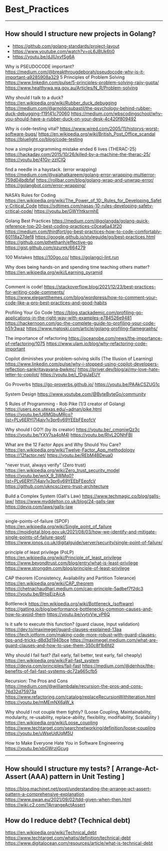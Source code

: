 # Best_Practices

--------------------------------

## How should I structure new projects in Golang?
- https://github.com/golang-standards/project-layout
- https://www.youtube.com/watch?v=oL6JBUk6tj0
- https://youtu.be/dJIUxvfSg6A


Why is PSEUDOCODE important?
https://medium.com/@breakthrougdeborah/pseudocode-why-is-it-important-a9285908a329
5 Principles of Problem Solving
https://www.linkedin.com/pulse/5-principles-problem-solving-rajiv-gupta/
https://www.healthywa.wa.gov.au/Articles/N_R/Problem-solving

Why should I talk to a duck?
https://en.wikipedia.org/wiki/Rubber_duck_debugging
https://medium.com/@arnoldcsubastil/the-psychology-behind-rubber-duck-debugging-f19141c70060
https://medium.com/wbscodingschool/why-you-should-have-a-rubber-duck-on-your-desk-4c420f809492

Why is code-testing vital?
https://www.wired.com/2005/11/historys-worst-software-bugs/
https://en.wikipedia.org/wiki/British_Post_Office_scandal
https://bluelight.co/blog/code-testing

how a simple programming mistake ended 6 lives (THERAC-25)
https://hackaday.com/2015/10/26/killed-by-a-machine-the-therac-25/
https://youtu.be/41Gv-zzICIQ

find a needle in a haystack.  (error wrapping)
https://medium.com/@vajahatkareem/golang-error-wrapping-multierror-759d04bdbfaf
https://rollbar.com/blog/golang-wrap-and-unwrap-error/
https://golangbot.com/error-wrapping/

NASA’s Rules for Coding
https://en.wikipedia.org/wiki/The_Power_of_10:_Rules_for_Developing_Safety-Critical_Code
https://sdtimes.com/nasas-10-rules-developing-safety-critical-code/
https://youtu.be/GWYhtksrmhE

Golang Best Practices
https://medium.com/@golangda/golang-quick-reference-top-20-best-coding-practices-c0cea6a43f20
https://medium.com/thirdfort/go-best-practices-how-to-code-comfortably-60118a27def8
https://google.github.io/styleguide/go/best-practices.html
https://github.com/pthethanh/effective-go
https://gist.github.com/pzurek/664279

100 Mistakes
https://100go.co/
https://golangci-lint.run

Why does being hands-on and spending time teaching others matter? 
https://en.wikipedia.org/wiki/Learning_pyramid

-------------------------------
Comment is code!
https://stackoverflow.blog/2021/12/23/best-practices-for-writing-code-comments/
https://www.elegantthemes.com/blog/wordpress/how-to-comment-your-code-like-a-pro-best-practices-and-good-habits

Profiling Your Go Code
https://blog.stackademic.com/profiling-go-applications-in-the-right-way-with-examples-e784526e9481
https://hackernoon.com/go-the-complete-guide-to-profiling-your-code-h51r3waz
https://www.matoski.com/article/golang-profiling-flamegraphs/

The importance of refactoring
https://oceanobe.com/news/the-importance-of-refactoring/1075
https://www.ulam.io/blog/why-refactoring-code-important

Copilot diminishes your problem-solving skills (The Illusion of Learning)
https://www.linkedin.com/pulse/why-i-stopped-using-copilot-developers-reflection-sankritayayana-bwkmc/
https://priver.dev/blog/ai/my-love-hate-letter-to-copilot/
https://youtu.be/i_fDgiJaEUY

Go Proverbs
https://go-proverbs.github.io/
https://youtu.be/PAAkCSZUG1c

System Design
https://www.youtube.com/@ByteByteGo/community

5 Rules of Programming - Rob Pike (1/3 creator of Golang)
https://users.ece.utexas.edu/~adnan/pike.html
https://youtu.be/IJ6MGbuMRco?list=PLy6ERYl7l4ajv1v3pr6v69YEEbFEeofcV

Why should I GO?! (by its creator)
https://youtu.be/_cmqniwQz3c
https://youtu.be/YXV7sa4oM4I
https://youtu.be/RIvL2ONhFBI

What are the 12 Factor Apps and Why Should You Care?
https://en.wikipedia.org/wiki/Twelve-Factor_App_methodology
https://12factor.net/
https://youtu.be/REbM4BDeua0

"never trust, always verify" (Zero trust)
https://en.wikipedia.org/wiki/Zero_trust_security_model
https://youtu.be/wnX_9_3WMq0?list=PLy6ERYl7l4ajv1v3pr6v69YEEbFEeofcV
https://github.com/ukncsc/zero-trust-architecture

Build a Complex System (Gall's Law)
https://www.techmagic.co/blog/galls-law/
https://www.myddelton.co.uk/blog/24-galls-law
https://deviq.com/laws/galls-law

--------------------------------

single-points-of-failure (SPOF)
https://en.wikipedia.org/wiki/Single_point_of_failure
https://mojdigital.blog.gov.uk/2021/08/03/how-we-identify-and-mitigate-single-points-of-failure-spof/
https://www.ionos.co.uk/digitalguide/server/security/single-point-of-failure/
 
principle of least privilege (PoLP)
https://en.wikipedia.org/wiki/Principle_of_least_privilege
https://www.beyondtrust.com/blog/entry/what-is-least-privilege
https://www.strongdm.com/blog/principle-of-least-privilege

CAP theorem (Consistency, Availability and Partition Tolerance)
https://en.wikipedia.org/wiki/CAP_theorem
https://chetnachaudhari.medium.com/cap-principle-5adbef7f2dc3
https://youtu.be/BHqjEjzAicA

Bottleneck
https://en.wikipedia.org/wiki/Bottleneck_(software)
https://gatling.io/blog/performance-bottlenecks-common-causes-and-how-to-avoid-them
https://youtu.be/vytvVw_yP6Q

Is it safe to execute this function? (guard clause, Input validation)
https://dev.to/maximegel/guard-clauses-explained-13aa
https://tech.jotform.com/making-code-more-robust-with-guard-clauses-tips-and-tricks-d8d3d1940bce
https://maximegel.medium.com/what-are-guard-clauses-and-how-to-use-them-350c8f1b6fd2

Why should I fail fast? (fail early, fail better, test early, fail cheaply)
https://en.wikipedia.org/wiki/Fail-fast_system
https://deviq.com/principles/fail-fast
https://medium.com/@denhox/the-benefits-of-fail-fast-systems-dc72a665cfb5

Recursion: The Pros and Cons
https://medium.com/@williambdale/recursion-the-pros-and-cons-76d32d75973a
https://www.refactoring.com/catalog/replaceRecursionWithIteration.html
https://youtu.be/mMEmNX6aW_k

Why should I not couple them tightly? (Loose Coupling, Maintainability, modularity, re-usability, replace-ability, flexibility,  modifiability, Scalability )
https://en.wikipedia.org/wiki/Loose_coupling
https://www.techtarget.com/searchnetworking/definition/loose-coupling
https://youtu.be/uWseUdUqM5U

How to Make Everyone Hate You in Software Engineering
https://youtu.be/xbGWrzjGcug

--------------------------------

## How should I structure my tests? [ Arrange-Act-Assert (AAA) pattern in Unit Testing ]
https://blog.machinet.net/post/understanding-the-arrange-act-assert-pattern-a-comprehensive-explanation
https://www.qwan.eu/2021/09/02/tdd-given-when-then.html
https://wiki.c2.com/?ArrangeActAssert
## How do I reduce debt? (Technical debt)
https://en.wikipedia.org/wiki/Technical_debt
https://www.techtarget.com/whatis/definition/technical-debt
https://www.digitalocean.com/resources/article/what-is-technical-debt
